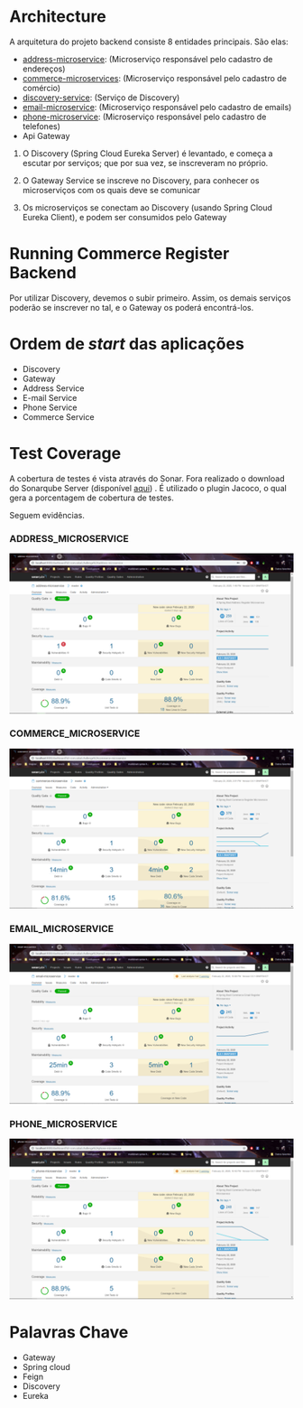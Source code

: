 # Architecture
A arquitetura do projeto backend consiste 8 entidades principais. São elas:
* [address-microservice](https://github.com/filypsdias/commerce-register-backend/tree/master/address-microservice): (Microserviço responsável pelo cadastro de endereços)
* [commerce-microservices](https://github.com/filypsdias/commerce-register-backend/tree/master/commerce-microservice): (Microserviço responsável pelo cadastro de comércio) 
* [discovery-service](https://github.com/filypsdias/commerce-register-backend/tree/master/discovery-service): (Serviço de Discovery)
* [email-microservice](https://github.com/filypsdias/commerce-register-backend/tree/master/email-microservice): (Microserviço responsável pelo cadastro de emails)
* [phone-microservice](https://github.com/filypsdias/commerce-register-backend/tree/master/phone-microservice): (Microserviço responsável pelo cadastro de telefones)
* Api Gateway


1. O Discovery (Spring Cloud Eureka Server) é levantado, e começa a escutar por serviços; que por sua vez, se inscreveram no próprio. 

2.  O Gateway Service se inscreve no Discovery, para conhecer os microserviços com os quais deve se comunicar 

3. Os microserviços se conectam ao Discovery (usando Spring Cloud Eureka Client), e podem ser consumidos pelo Gateway


# Running Commerce Register Backend
Por utilizar Discovery, devemos o subir primeiro. Assim, os demais serviços poderão se inscrever no tal, e o Gateway os poderá encontrá-los. 

# Ordem de _start_ das aplicações 
* Discovery
* Gateway
* Address Service
* E-mail Service
* Phone Service
* Commerce Service 

# Test Coverage
A cobertura de testes é vista através do Sonar. Fora realizado o download do Sonarqube Server (disponível [aqui]()) . É utilizado o plugin Jacoco, o qual gera a porcentagem de cobertura de testes. 

Seguem evidências. 

### ADDRESS_MICROSERVICE
 ![Address Microservice Sonarqube](./readme_images/address-microservice-sonarqube.png)


### COMMERCE_MICROSERVICE
 ![Commerce Microservice Sonarqube](./readme_images/commerce-microservice-sonarqube.png)


### EMAIL_MICROSERVICE
 ![Email Microservice Sonarqube](./readme_images/email-microservice-sonarqube.png)

 ### PHONE_MICROSERVICE
 ![Phone Microservice Sonarqube](./readme_images/phone-microservice-sonarqube.png)

# Palavras Chave
- Gateway
- Spring cloud
- Feign
- Discovery 
- Eureka
